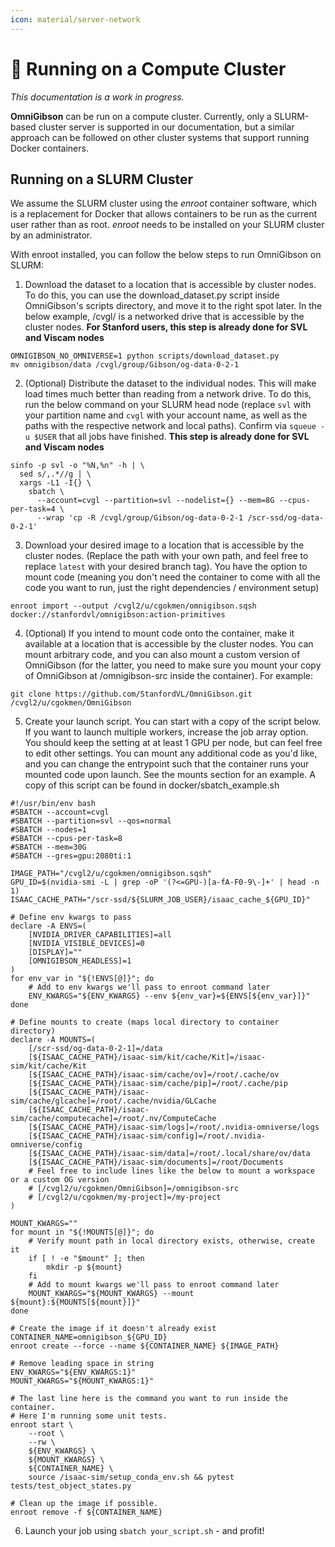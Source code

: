 ```yaml
---
icon: material/server-network
---
```


# 🔌 **Running on a Compute Cluster**

_This documentation is a work in progress._

**OmniGibson** can be run on a compute cluster. Currently, only a SLURM-based cluster server is supported in our documentation, but a similar approach can be followed on other cluster systems that support running Docker containers.

## Running on a SLURM Cluster

We assume the SLURM cluster using the _enroot_ container software, which is a replacement for Docker that allows containers to be run as the current user rather than as root. _enroot_ needs to be installed on your SLURM cluster by an administrator.

With enroot installed, you can follow the below steps to run OmniGibson on SLURM: 

1. Download the dataset to a location that is accessible by cluster nodes. To do this, you can use the download_dataset.py script inside OmniGibson's scripts directory, and move it to the right spot later. In the below example, /cvgl/ is a networked drive that is accessible by the cluster nodes. **For Stanford users, this step is already done for SVL and Viscam nodes**
```{.shell .annotate}
OMNIGIBSON_NO_OMNIVERSE=1 python scripts/download_dataset.py
mv omnigibson/data /cvgl/group/Gibson/og-data-0-2-1
```

2. (Optional) Distribute the dataset to the individual nodes.
This will make load times much better than reading from a network drive. To do this, run the below command on your SLURM head node (replace `svl` with your partition name and `cvgl` with your account name, as well as the paths with the respective network and local paths). Confirm via `squeue -u $USER` that all jobs have finished. **This step is already done for SVL and Viscam nodes**
```{.shell .annotate}
sinfo -p svl -o "%N,%n" -h | \
  sed s/,.*//g | \
  xargs -L1 -I{} \
    sbatch \
      --account=cvgl --partition=svl --nodelist={} --mem=8G --cpus-per-task=4 \
      --wrap 'cp -R /cvgl/group/Gibson/og-data-0-2-1 /scr-ssd/og-data-0-2-1'
```

3. Download your desired image to a location that is accessible by the cluster nodes. (Replace the path with your own path, and feel free to replace `latest` with your desired branch tag). You have the option to mount code (meaning you don't need the container to come with all the code you want to run, just the right dependencies / environment setup)
```{.shell .annotate}
enroot import --output /cvgl2/u/cgokmen/omnigibson.sqsh docker://stanfordvl/omnigibson:action-primitives
```

4. (Optional) If you intend to mount code onto the container, make it available at a location that is accessible by the cluster nodes. You can mount arbitrary code, and you can also mount a custom version of OmniGibson (for the latter, you need to make sure you mount your copy of OmniGibson at /omnigibson-src inside the container). For example:
```{.shell .annotate}
git clone https://github.com/StanfordVL/OmniGibson.git /cvgl2/u/cgokmen/OmniGibson
```

5. Create your launch script. You can start with a copy of the script below. If you want to launch multiple workers, increase the job array option. You should keep the setting at at least 1 GPU per node, but can feel free to edit other settings. You can mount any additional code as you'd like, and you can change the entrypoint such that the container runs your mounted code upon launch. See the mounts section for an example. A copy of this script can be found in docker/sbatch_example.sh
```{.shell .annotate}
#!/usr/bin/env bash
#SBATCH --account=cvgl
#SBATCH --partition=svl --qos=normal
#SBATCH --nodes=1
#SBATCH --cpus-per-task=8
#SBATCH --mem=30G
#SBATCH --gres=gpu:2080ti:1

IMAGE_PATH="/cvgl2/u/cgokmen/omnigibson.sqsh"
GPU_ID=$(nvidia-smi -L | grep -oP '(?<=GPU-)[a-fA-F0-9\-]+' | head -n 1)
ISAAC_CACHE_PATH="/scr-ssd/${SLURM_JOB_USER}/isaac_cache_${GPU_ID}"

# Define env kwargs to pass
declare -A ENVS=(
    [NVIDIA_DRIVER_CAPABILITIES]=all
    [NVIDIA_VISIBLE_DEVICES]=0
    [DISPLAY]=""
    [OMNIGIBSON_HEADLESS]=1
)
for env_var in "${!ENVS[@]}"; do
    # Add to env kwargs we'll pass to enroot command later
    ENV_KWARGS="${ENV_KWARGS} --env ${env_var}=${ENVS[${env_var}]}"
done

# Define mounts to create (maps local directory to container directory)
declare -A MOUNTS=(
    [/scr-ssd/og-data-0-2-1]=/data
    [${ISAAC_CACHE_PATH}/isaac-sim/kit/cache/Kit]=/isaac-sim/kit/cache/Kit
    [${ISAAC_CACHE_PATH}/isaac-sim/cache/ov]=/root/.cache/ov
    [${ISAAC_CACHE_PATH}/isaac-sim/cache/pip]=/root/.cache/pip
    [${ISAAC_CACHE_PATH}/isaac-sim/cache/glcache]=/root/.cache/nvidia/GLCache
    [${ISAAC_CACHE_PATH}/isaac-sim/cache/computecache]=/root/.nv/ComputeCache
    [${ISAAC_CACHE_PATH}/isaac-sim/logs]=/root/.nvidia-omniverse/logs
    [${ISAAC_CACHE_PATH}/isaac-sim/config]=/root/.nvidia-omniverse/config
    [${ISAAC_CACHE_PATH}/isaac-sim/data]=/root/.local/share/ov/data
    [${ISAAC_CACHE_PATH}/isaac-sim/documents]=/root/Documents
    # Feel free to include lines like the below to mount a workspace or a custom OG version
    # [/cvgl2/u/cgokmen/OmniGibson]=/omnigibson-src
    # [/cvgl2/u/cgokmen/my-project]=/my-project
)

MOUNT_KWARGS=""
for mount in "${!MOUNTS[@]}"; do
    # Verify mount path in local directory exists, otherwise, create it
    if [ ! -e "$mount" ]; then
        mkdir -p ${mount}
    fi
    # Add to mount kwargs we'll pass to enroot command later
    MOUNT_KWARGS="${MOUNT_KWARGS} --mount ${mount}:${MOUNTS[${mount}]}"
done

# Create the image if it doesn't already exist
CONTAINER_NAME=omnigibson_${GPU_ID}
enroot create --force --name ${CONTAINER_NAME} ${IMAGE_PATH}

# Remove leading space in string
ENV_KWARGS="${ENV_KWARGS:1}"
MOUNT_KWARGS="${MOUNT_KWARGS:1}"

# The last line here is the command you want to run inside the container.
# Here I'm running some unit tests.
enroot start \
    --root \
    --rw \
    ${ENV_KWARGS} \
    ${MOUNT_KWARGS} \
    ${CONTAINER_NAME} \
    source /isaac-sim/setup_conda_env.sh && pytest tests/test_object_states.py

# Clean up the image if possible.
enroot remove -f ${CONTAINER_NAME}
```

6. Launch your job using `sbatch your_script.sh` - and profit!
